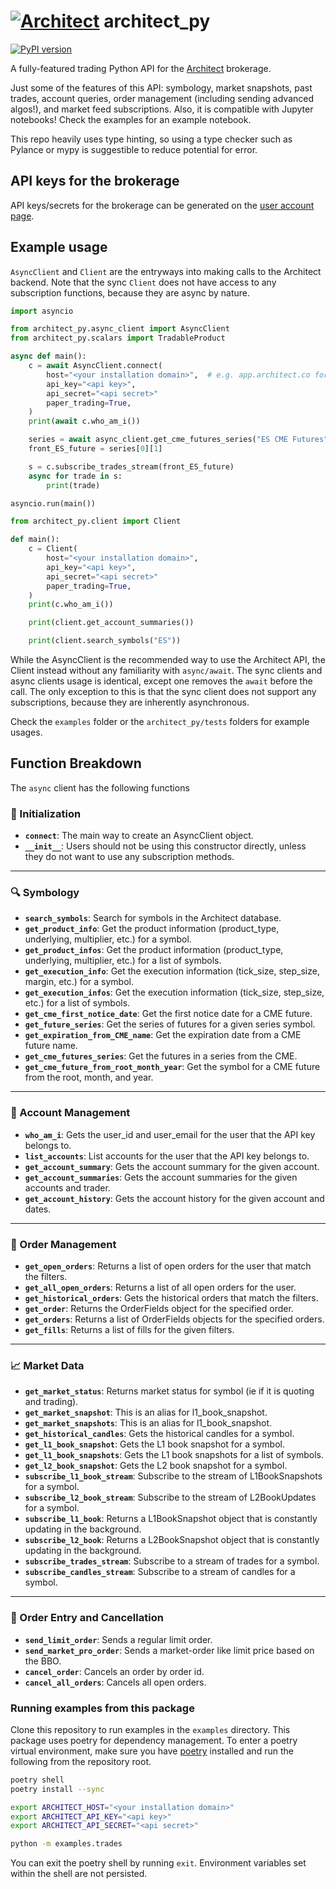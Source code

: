 # [![Architect](https://avatars.githubusercontent.com/u/116864654?s=29&v=2)](https://architect.co) architect_py 
[![PyPI version](https://img.shields.io/pypi/v/architect-py.svg)](https://pypi.org/project/architect-py/)

A fully-featured trading Python API for the [Architect](https://architect.co) brokerage.

Just some of the features of this API:
symbology, market snapshots, past trades, account queries, order management (including sending advanced algos!), and market feed subscriptions.
Also, it is compatible with Jupyter notebooks! Check the examples for an example notebook.


This repo heavily uses type hinting, so using a type checker such as Pylance or mypy is suggestible to reduce potential for error.

## API keys for the brokerage

API keys/secrets for the brokerage can be generated on the [user account page](https://app.architect.co/user/account).


## Example usage

`AsyncClient` and `Client` are the entryways into making calls to the Architect backend.
Note that the sync `Client` does not have access to any subscription functions, because they are async by nature.


```python
import asyncio

from architect_py.async_client import AsyncClient
from architect_py.scalars import TradableProduct

async def main():
    c = await AsyncClient.connect(
        host="<your installation domain>",  # e.g. app.architect.co for the brokerage
        api_key="<api key>",
        api_secret="<api secret>"
        paper_trading=True,
    )
    print(await c.who_am_i())

    series = await async_client.get_cme_futures_series("ES CME Futures")
    front_ES_future = series[0][1]

    s = c.subscribe_trades_stream(front_ES_future)
    async for trade in s:
        print(trade)

asyncio.run(main())
```

```python
from architect_py.client import Client

def main():
    c = Client(
        host="<your installation domain>",
        api_key="<api key>",
        api_secret="<api secret>"
        paper_trading=True,
    )
    print(c.who_am_i())

    print(client.get_account_summaries())

    print(client.search_symbols("ES"))
```

While the AsyncClient is the recommended way to use the Architect API, the Client instead without any familiarity with `async/await`.
The sync clients and async clients usage is identical, except one removes the `await` before the call. The only exception to this is that the sync client does not support any subscriptions, because they are inherently asynchronous.

Check the `examples` folder or the `architect_py/tests` folders for example usages.

## Function Breakdown

The `async` client has the following functions

### 🚀 Initialization

- **`connect`**: The main way to create an AsyncClient object.
- **`__init__`**: Users should not be using this constructor directly, unless they do not want to use any subscription methods.

---

### 🔍 Symbology

- **`search_symbols`**: Search for symbols in the Architect database.
- **`get_product_info`**: Get the product information (product_type, underlying, multiplier, etc.) for a symbol.
- **`get_product_infos`**: Get the product information (product_type, underlying, multiplier, etc.) for a list of symbols.
- **`get_execution_info`**: Get the execution information (tick_size, step_size, margin, etc.) for a symbol.
- **`get_execution_infos`**: Get the execution information (tick_size, step_size, etc.) for a list of symbols.
- **`get_cme_first_notice_date`**: Get the first notice date for a CME future.
- **`get_future_series`**: Get the series of futures for a given series symbol.
- **`get_expiration_from_CME_name`**: Get the expiration date from a CME future name.
- **`get_cme_futures_series`**: Get the futures in a series from the CME.
- **`get_cme_future_from_root_month_year`**: Get the symbol for a CME future from the root, month, and year.

---

### 👤 Account Management

- **`who_am_i`**: Gets the user_id and user_email for the user that the API key belongs to.
- **`list_accounts`**: List accounts for the user that the API key belongs to.
- **`get_account_summary`**: Gets the account summary for the given account.
- **`get_account_summaries`**: Gets the account summaries for the given accounts and trader.
- **`get_account_history`**: Gets the account history for the given account and dates.

---

### 📑 Order Management

- **`get_open_orders`**: Returns a list of open orders for the user that match the filters.
- **`get_all_open_orders`**: Returns a list of all open orders for the user.
- **`get_historical_orders`**: Gets the historical orders that match the filters.
- **`get_order`**: Returns the OrderFields object for the specified order.
- **`get_orders`**: Returns a list of OrderFields objects for the specified orders.
- **`get_fills`**: Returns a list of fills for the given filters.

---

### 📈 Market Data

- **`get_market_status`**: Returns market status for symbol (ie if it is quoting and trading).
- **`get_market_snapshot`**: This is an alias for l1_book_snapshot.
- **`get_market_snapshots`**: This is an alias for l1_book_snapshot.
- **`get_historical_candles`**: Gets the historical candles for a symbol.
- **`get_l1_book_snapshot`**: Gets the L1 book snapshot for a symbol.
- **`get_l1_book_snapshots`**: Gets the L1 book snapshots for a list of symbols.
- **`get_l2_book_snapshot`**: Gets the L2 book snapshot for a symbol.
- **`subscribe_l1_book_stream`**: Subscribe to the stream of L1BookSnapshots for a symbol.
- **`subscribe_l2_book_stream`**: Subscribe to the stream of L2BookUpdates for a symbol.
- **`subscribe_l1_book`**: Returns a L1BookSnapshot object that is constantly updating in the background.
- **`subscribe_l2_book`**: Returns a L2BookSnapshot object that is constantly updating in the background.
- **`subscribe_trades_stream`**: Subscribe to a stream of trades for a symbol.
- **`subscribe_candles_stream`**: Subscribe to a stream of candles for a symbol.

---

### 📝 Order Entry and Cancellation

- **`send_limit_order`**: Sends a regular limit order.
- **`send_market_pro_order`**: Sends a market-order like limit price based on the BBO.
- **`cancel_order`**: Cancels an order by order id.
- **`cancel_all_orders`**: Cancels all open orders.


### Running examples from this package

Clone this repository to run examples in the `examples` directory. This package
uses poetry for dependency management. To enter a poetry virtual environment, make
sure you have [poetry](https://python-poetry.org/docs/) installed and run the
following from the repository root.

```bash
poetry shell
poetry install --sync

export ARCHITECT_HOST="<your installation domain>"
export ARCHITECT_API_KEY="<api key>"
export ARCHITECT_API_SECRET="<api secret>"

python -m examples.trades
```

You can exit the poetry shell by running `exit`. Environment variables set
within the shell are not persisted.